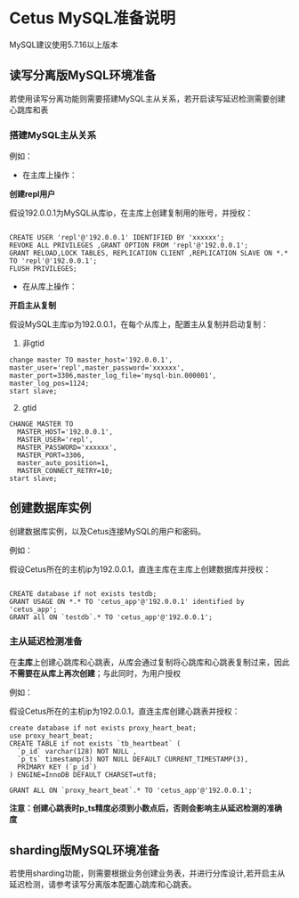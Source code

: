 # Cetus MySQL准备说明

MySQL建议使用5.7.16以上版本

## 读写分离版MySQL环境准备

若使用读写分离功能则需要搭建MySQL主从关系，若开启读写延迟检测需要创建心跳库和表

### 搭建MySQL主从关系

例如：

- 在主库上操作：

**创建repl用户**

假设192.0.0.1为MySQL从库ip，在主库上创建复制用的账号，并授权：

```

CREATE USER 'repl'@'192.0.0.1' IDENTIFIED BY 'xxxxxx';     
REVOKE ALL PRIVILEGES ,GRANT OPTION FROM 'repl'@'192.0.0.1';
GRANT RELOAD,LOCK TABLES, REPLICATION CLIENT ,REPLICATION SLAVE ON *.* TO 'repl'@'192.0.0.1';
FLUSH PRIVILEGES;
```


- 在从库上操作：

**开启主从复制**

假设MySQL主库ip为192.0.0.1，在每个从库上，配置主从复制并启动复制：

1) 非gtid

```
change master TO master_host='192.0.0.1',
master_user='repl',master_password='xxxxxx',
master_port=3306,master_log_file='mysql-bin.000001',
master_log_pos=1124;
start slave;
```


2) gtid

```
CHANGE MASTER TO
  MASTER_HOST='192.0.0.1',
  MASTER_USER='repl',
  MASTER_PASSWORD='xxxxxx',
  MASTER_PORT=3306,
  master_auto_position=1,
  MASTER_CONNECT_RETRY=10;
start slave;
```

## 创建数据库实例

创建数据库实例，以及Cetus连接MySQL的用户和密码。

例如：

假设Cetus所在的主机ip为192.0.0.1，直连主库在主库上创建数据库并授权：

```

CREATE database if not exists testdb;
GRANT USAGE ON *.* TO 'cetus_app'@'192.0.0.1' identified by 'cetus_app';
GRANT all ON `testdb`.* TO 'cetus_app'@'192.0.0.1';
```

### 主从延迟检测准备

在**主库**上创建心跳库和心跳表，从库会通过复制将心跳库和心跳表复制过来，因此**不需要在从库上再次创建**；与此同时，为用户授权

例如：

假设Cetus所在的主机ip为192.0.0.1，直连主库创建心跳表并授权：

```
create database if not exists proxy_heart_beat;
use proxy_heart_beat;       
CREATE TABLE if not exists `tb_heartbeat` (
  `p_id` varchar(128) NOT NULL ,
  `p_ts` timestamp(3) NOT NULL DEFAULT CURRENT_TIMESTAMP(3),
  PRIMARY KEY (`p_id`)
) ENGINE=InnoDB DEFAULT CHARSET=utf8;

GRANT ALL ON `proxy_heart_beat`.* TO 'cetus_app'@'192.0.0.1';
```


**注意：创建心跳表时p_ts精度必须到小数点后，否则会影响主从延迟检测的准确度**

## sharding版MySQL环境准备

若使用sharding功能，则需要根据业务创建业务表，并进行分库设计,若开启主从延迟检测，请参考读写分离版本配置心跳库和心跳表。
